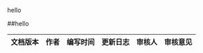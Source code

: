 hello

##hello

| 文档版本 |   作者   |    编写时间    | 更新日志 | 审核人  | 审核意见 |
| :--: | :----: | :--------: | :--: | :--: | :--: |
